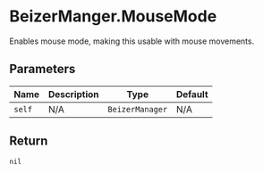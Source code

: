 # BeizerManger.MouseMode
Enables mouse mode, making this usable with mouse movements.

## Parameters
| Name   | Description | Type            | Default |
| ------ | ----------- | --------------- | ------- |
| `self` | N/A         | `BeizerManager` | N/A     |

## Return
`nil`